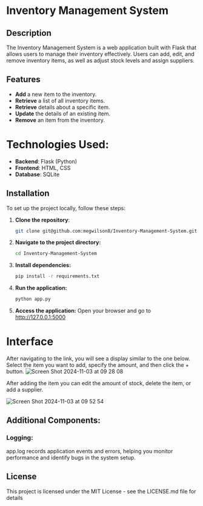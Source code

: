 # Inventory Management System

## Description 
The Inventory Management System is a web application built with Flask that allows users to manage their inventory effectively. 
Users can add, edit, and remove inventory items, as well as adjust stock levels and assign suppliers.

## Features
- **Add** a new item to the inventory.
- **Retrieve** a list of all inventory items.
- **Retrieve** details about a specific item.
- **Update** the details of an existing item.
- **Remove** an item from the inventory.

# Technologies Used:
- **Backend**: Flask (Python)
- **Frontend**: HTML, CSS
- **Database**: SQLite

## Installation

To set up the project locally, follow these steps:

1. **Clone the repository**:
   ```bash
   git clone git@github.com:megwilson8/Inventory-Management-System.git
   
2. **Navigate to the project directory:**
   ```bash
   cd Inventory-Management-System
   
3. **Install dependencies:**
   ```bash
   pip install -r requirements.txt

4. **Run the application:**
   ```bash
   python app.py

5. **Access the application:**
   Open your browser and go to http://127.0.0.1:5000

# Interface
After navigating to the link, you will see a display similar to the one below. Select the item you want to add, specify the amount, and then click the + button.
![Screen Shot 2024-11-03 at 09 28 08](https://github.com/user-attachments/assets/b1a79912-9007-450b-a1c8-eff259296dd4)

After adding the item you can edit the amount of stock, delete the item, or add a supplier. 

![Screen Shot 2024-11-03 at 09 52 54](https://github.com/user-attachments/assets/22d4ed53-bcd7-44d4-a87f-fd4fc2430fb5)
## Additional Components:
### Logging:
app.log records application events and errors, helping you monitor performance and identify bugs in the system setup.

## License
This project is licensed under the MIT License - see the LICENSE.md file for details

